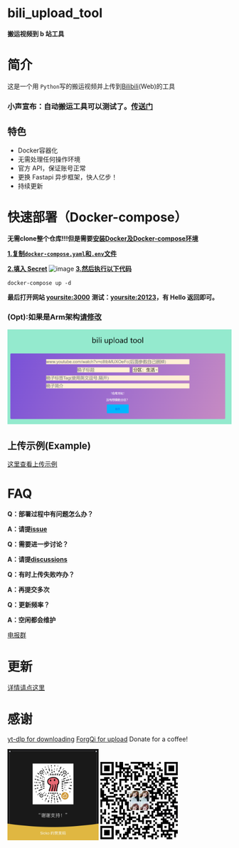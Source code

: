 # **bili_upload_tool**

**搬运视频到 b 站工具**

# 简介

这是一个用 `Python`写的搬运视频并上传到[Bilibili](https://www.bilibili.com/)(Web)的工具

### **小声宣布：自动搬运工具可以测试了。**[传送门](https://github.com/googidaddy/bili-trash-bin)

## 特色

- Docker容器化
- 无需处理任何操作环境
- 官方 API，保证账号正常
- 更换 Fastapi 异步框架，快人亿步！
- 持续更新

# 快速部署（Docker-compose）

**无需clone整个仓库!!!但是需要[安装Docker及Docker-compose环境](https://www.google.com/search?q=how+to+install+docker+and+docker+compose&newwindow=1&sxsrf=APq-WBvBNliwzgVbtNOuQqEHfDuMmjfrHg%3A1645278170257&ei=2vMQYtOrD8uf-AaM87GIAg&oq=how+to+install+docker+and+docker&gs_lcp=Cgdnd3Mtd2l6EAMYATIFCAAQywEyBQgAEMsBMgUIABDLATIFCAAQywEyBQgAEMsBMgUIABDLATIFCAAQywEyBQgAEMsBMgQIABAeOgcIIxCwAxAnOgcIABBHELADSgQIQRgASgQIRhgAUJYDWNISYPgYaAFwAXgAgAFJiAHxBZIBAjExmAEAoAEByAEKwAEB&sclient=gws-wiz)**

<u>**[1.复制`docker-compose.yaml`和`.env`文件](https://github.com/googidaddy/bili_upload_tool/tree/master/docker-compose)**</u>

**[2.填入 Secret](https://github.com/googidaddy/bili_upload_tool/blob/master/docker-compose/.env)**
![image](https://user-images.githubusercontent.com/39123862/168716336-aa39d4b5-d7b0-4c92-8e09-cf702fd6d0c4.png)
<u>**3.然后执行以下代码**</u>

```
docker-compose up -d
```

**最后打开网站 <u>yoursite:3000</u>**
**测试：<u>yoursite:20123</u>，有 Hello 返回即可。**

### (Opt):如果是Arm架构[请修改](https://github.com/googidaddy/bili_upload_tool/blob/d457a2caf0674145d2ce9da2ddd5fde4ff2b382c/docker-compose/docker-compose.yaml#L9)

![example](https://raw.githubusercontent.com/googidaddy/img/master/img/20211121152312.png)

## 上传示例(Example)

[这里查看上传示例](https://github.com/googidaddy/bili_upload_tool/tree/master/example)

# FAQ

**Q：部署过程中有问题怎么办？**

**A：请提[issue](https://github.com/googidaddy/bili_upload_tool/issues/new)**

**Q：需要进一步讨论？**

**A：请提[discussions](https://github.com/googidaddy/bili_upload_tool/discussions/new?category=q-a)**

**Q：有时上传失败咋办？**

**A：再提交多次**

**Q：更新频率？**

**A：空闲都会维护**

[电报群](https://t.me/sickoLab)

# 更新

[详情请点这里](https://github.com/googidaddy/bili_upload_tool/tree/master/CHANGELOGS)

# 感谢

[yt-dlp for downloading](https://github.com/yt-dlp/yt-dlp)
[ForgQi for upload](https://github.com/ForgQi)
Donate for a coffee!

<img src="https://raw.githubusercontent.com/googidaddy/img/master/wechat_pay.jpg" alt="donate by wechat" style="zoom:20%;" />

<img src="https://raw.githubusercontent.com/googidaddy/img/master/alipay.jpg" alt="alipay" style="zoom:60%;" />
